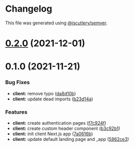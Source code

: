 # Changelog

This file was generated using [@jscutlery/semver](https://github.com/jscutlery/semver).

# [0.2.0](https://github.com/getlarge/ticketing/compare/v0.1.0...v0.2.0) (2021-12-01)



# 0.1.0 (2021-11-21)


### Bug Fixes

* **client:** remove typo ([da8d10b](https://github.com/getlarge/ticketing/commit/da8d10b0455cd88c1b20e4ba1bdfe6b6686b9d88))
* **client:** update dead imports ([b23d14a](https://github.com/getlarge/ticketing/commit/b23d14ac6f2c69464b0d8b8232b522da106b8d15))


### Features

* **client:**  create authentication pages ([f7c924f](https://github.com/getlarge/ticketing/commit/f7c924f3d7a997bb5887cebd858dd41c45b7831e))
* **client:** create custom header component ([b3c92b1](https://github.com/getlarge/ticketing/commit/b3c92b12ce93a3bdf27df47cfd3742780bdbac55))
* **client:** init client Next.js app ([7a0616b](https://github.com/getlarge/ticketing/commit/7a0616b6709a2bbf94d8fb18751cec5708dc2ea0))
* **client:** update default landing page and _app ([5862ce3](https://github.com/getlarge/ticketing/commit/5862ce3faa2e03bd6b9c5137927ff335547c04cf))
